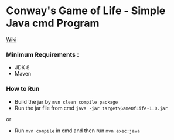 # Conway's Game of Life - Simple Java cmd Program

[Wiki](https://en.wikipedia.org/wiki/Conway%27s_Game_of_Life)

### Minimum Requirements :
* JDK 8 
* Maven 

### How to Run
* Build the jar by `mvn clean compile package`
* Run the jar file from cmd `java -jar target\GameOfLife-1.0.jar`

or

* Run `mvn compile` in cmd and then run `mvn exec:java`


